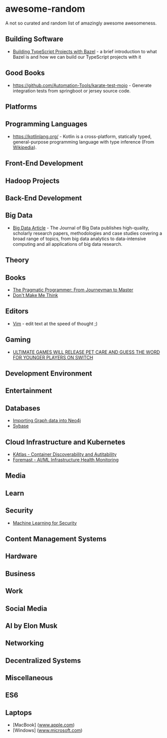 # awesome-random

A not so curated and random list of amazingly awesome awesomeness.

## Building Software

- [Building TypeScript Projects with Bazel](https://blog.mgechev.com/2018/11/19/introduction-bazel-typescript-tutorial/) - a brief introduction to what Bazel is and how we can build our TypeScript projects with it 

## Good Books

- https://github.com/Automation-Tools/karate-test-mojo -  Generate integration tests from springboot or jersey source code.

## Platforms

## Programming Languages

- https://kotlinlang.org/ - Kotlin is a cross-platform, statically typed, general-purpose programming language with type inference (From [Wikipedia](https://en.wikipedia.org/wiki/Kotlin_(programming_language))).

## Front-End Development

## Hadoop Projects

## Back-End Development

## Big Data

- [Big Data Article](https://journalofbigdata.springeropen.com/articles) - The Journal of Big Data publishes high-quality, scholarly research papers, methodologies and case studies covering a broad range of topics, from big data analytics to data-intensive computing and all applications of big data research.

## Theory

## Books
- [The Pragmatic Programmer: From Journeyman to Master](https://www.nceclusters.no/globalassets/filer/nce/diverse/the-pragmatic-programmer.pdf)
- [Don't Make Me Think](http://www.scottsdevelopers.com/dont-make-me-think-revisited.pdf)

## Editors
- [Vim](https://www.vim.org/) - edit text at the speed of thought ;)

## Gaming

- [ULTIMATE GAMES WILL RELEASE PET CARE AND GUESS THE WORD FOR YOUNGER PLAYERS ON SWITCH](https://www.gonintendo.com/stories/328626-ultimate-games-will-release-pet-care-and-guess-the-word-for-young)

## Development Environment

## Entertainment

## Databases

- [Importing Graph data into Neo4j](https://neo4j.com/developer/example-data/)
- [Sybase](https://www.sap.com/products/sybase-ase.html)

## Cloud Infrastructure and Kubernetes
- [KAtlas - Container Discoverability and Autitability](https://github.com/intuit/katlas)
- [Foremast - AI/ML Infrastructure Health Monitoring](https://github.com/intuit/foremast)

## Media

## Learn

## Security
- [Machine Learning for Security](https://github.com/jivoi/awesome-ml-for-cybersecurity)

## Content Management Systems

## Hardware

## Business

## Work

## Social Media

## AI by Elon Musk

## Networking

## Decentralized Systems

## Miscellaneous

## ES6

## Laptops

- [MacBook] (www.apple.com)
- [Windows] (www.microsoft.com)



